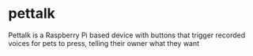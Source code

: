 # pettalk
Pettalk is a Raspberry Pi based device with buttons that trigger recorded voices for pets to press, telling their owner what they want

